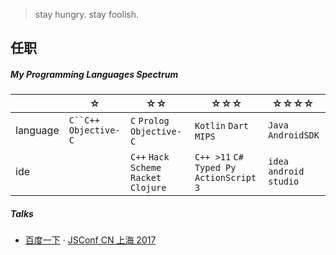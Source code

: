 > stay hungry.
> stay foolish.

## 任职
    

##### My Programming Languages Spectrum

|     | ☆           | ☆☆ ️                                          | ☆☆☆                                          | ☆☆☆☆ ️|
| --- | ------------- | --------------------------------------------- | ----------------------------------------------- | --- |
| language  | `C``C++`<br>`Objective-C`  | `C` `Prolog` <br> `Objective-C`               | `Kotlin` `Dart` `MIPS`     | `Java`<br>`AndroidSDK`   |
| ide  |               | `C++` `Hack` <br> `Scheme` `Racket` `Clojure` | `C++ >11` `C#` `Typed Py` <br> `ActionScript 3` |`idea`<br>`android studio`   |



##### Talks

- [百度一下][9] · [JSConf CN 上海 2017](http://2017.jsconf.cn/)


[9]: //www.baidu.com/
